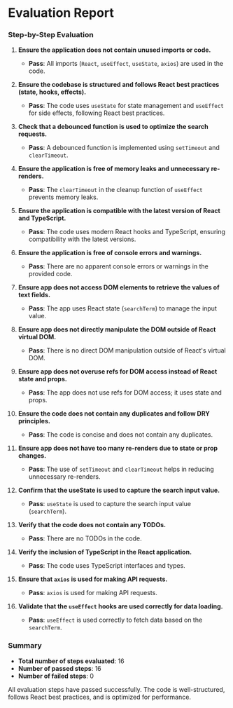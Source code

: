 # Evaluation Report

### Step-by-Step Evaluation

1. **Ensure the application does not contain unused imports or code.**
   - **Pass**: All imports (`React`, `useEffect`, `useState`, `axios`) are used in the code.

2. **Ensure the codebase is structured and follows React best practices (state, hooks, effects).**
   - **Pass**: The code uses `useState` for state management and `useEffect` for side effects, following React best practices.

3. **Check that a debounced function is used to optimize the search requests.**
   - **Pass**: A debounced function is implemented using `setTimeout` and `clearTimeout`.

4. **Ensure the application is free of memory leaks and unnecessary re-renders.**
   - **Pass**: The `clearTimeout` in the cleanup function of `useEffect` prevents memory leaks.

5. **Ensure the application is compatible with the latest version of React and TypeScript.**
   - **Pass**: The code uses modern React hooks and TypeScript, ensuring compatibility with the latest versions.

6. **Ensure the application is free of console errors and warnings.**
   - **Pass**: There are no apparent console errors or warnings in the provided code.

7. **Ensure app does not access DOM elements to retrieve the values of text fields.**
   - **Pass**: The app uses React state (`searchTerm`) to manage the input value.

8. **Ensure app does not directly manipulate the DOM outside of React virtual DOM.**
   - **Pass**: There is no direct DOM manipulation outside of React's virtual DOM.

9. **Ensure app does not overuse refs for DOM access instead of React state and props.**
   - **Pass**: The app does not use refs for DOM access; it uses state and props.

10. **Ensure the code does not contain any duplicates and follow DRY principles.**
    - **Pass**: The code is concise and does not contain any duplicates.

11. **Ensure app does not have too many re-renders due to state or prop changes.**
    - **Pass**: The use of `setTimeout` and `clearTimeout` helps in reducing unnecessary re-renders.

12. **Confirm that the useState is used to capture the search input value.**
    - **Pass**: `useState` is used to capture the search input value (`searchTerm`).

13. **Verify that the code does not contain any TODOs.**
    - **Pass**: There are no TODOs in the code.

14. **Verify the inclusion of TypeScript in the React application.**
    - **Pass**: The code uses TypeScript interfaces and types.

15. **Ensure that `axios` is used for making API requests.**
    - **Pass**: `axios` is used for making API requests.

16. **Validate that the `useEffect` hooks are used correctly for data loading.**
    - **Pass**: `useEffect` is used correctly to fetch data based on the `searchTerm`.

### Summary

- **Total number of steps evaluated**: 16
- **Number of passed steps**: 16
- **Number of failed steps**: 0

All evaluation steps have passed successfully. The code is well-structured, follows React best practices, and is optimized for performance.